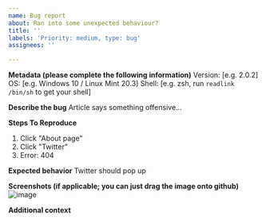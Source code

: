 ```yaml
---
name: Bug report
about: Ran into some unexpected behaviour?
title: ''
labels: 'Priority: medium, type: bug'
assignees: ''

---
```


**Metadata (please complete the following information)**
Version: [e.g. 2.0.2]
OS: [e.g. Windows 10 / Linux Mint 20.3]
Shell: [e.g. zsh, run `readlink /bin/sh` to get your shell]

**Describe the bug**
Article says something offensive...

**Steps To Reproduce**
1. Click "About page"
2. Click "Twitter"
3. Error: 404

**Expected behavior**
Twitter should pop up

**Screenshots (if applicable; you can just drag the image onto github)**
![image](https://i.kym-cdn.com/photos/images/original/002/432/396/c22.jpg)

**Additional context**
